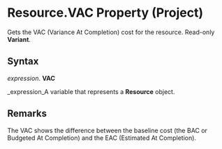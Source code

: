 
# Resource.VAC Property (Project)

Gets the VAC (Variance At Completion) cost for the resource. Read-only  **Variant**.


## Syntax

 _expression_. **VAC**

 _expression_A variable that represents a  **Resource** object.


## Remarks

The VAC shows the difference between the baseline cost (the BAC or Budgeted At Completion) and the EAC (Estimated At Completion).

